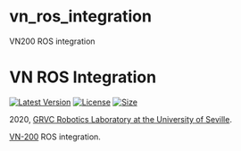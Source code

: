 # vn_ros_integration
VN200 ROS integration

# VN ROS Integration
[![Latest Version](https://img.shields.io/github/release/grvcPerception/vn_ros_integration)](https://github.com/grvcPerception/vn_ros_integration/releases)
[![License       ](https://img.shields.io/github/license/grvcPerception/vn_ros_integration)](LICENSE)
[![Size          ](https://img.shields.io/github/repo-size/grvcPerception/vn_ros_integration)](README.md)

2020, [ GRVC Robotics Laboratory at the University of Seville](https://grvc.us.es/).

[VN-200](https://www.vectornav.com/products/vn-200) ROS integration.

